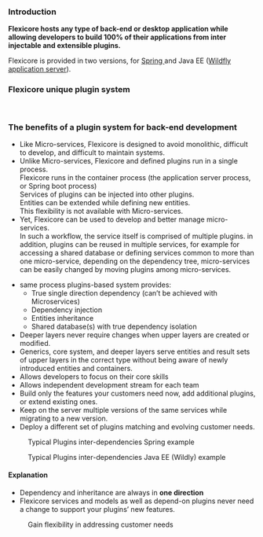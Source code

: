 
<!-- wp:heading {"level":3} -->
<h3>Introduction</h3>
<!-- /wp:heading -->

<!-- wp:paragraph -->
<p><strong>Flexicore hosts any type of back-end or desktop application while allowing developers to build 100% of their applications from inter injectable and extensible plugins.</strong></p>
<!-- /wp:paragraph -->

<!-- wp:paragraph -->
<p>Flexicore is provided in two versions, for <a href="https://en.wikipedia.org/wiki/Spring_Framework" target="_blank" rel="noreferrer noopener">Spring </a>and Java EE (<a href="https://en.wikipedia.org/wiki/WildFly" target="_blank" rel="noreferrer noopener">Wildfly application server</a>).</p>
<!-- /wp:paragraph -->

<!-- wp:heading {"level":3} -->
<h3>Flexicore unique plugin system</h3>
<!-- /wp:heading -->

<!-- wp:block {"ref":1400} /-->

<!-- wp:paragraph -->
<p><br></p>
<!-- /wp:paragraph -->

<!-- wp:heading {"level":3} -->
<h3>The benefits of a plugin system for back-end development</h3>
<!-- /wp:heading -->

<!-- wp:list -->
<ul><li>Like Micro-services, Flexicore is designed to avoid monolithic, difficult to develop, and difficult to maintain systems. </li><li> Unlike Micro-services, Flexicore and defined plugins run in a single process.<br>Flexicore runs in the container process (the application server process, or Spring boot process)<br>Services of plugins can be injected into other plugins.<br>Entities can be extended while defining new entities. <br>This flexibility is not available with Micro-services.</li><li>Yet, Flexicore can be used to develop and better manage micro-services.<br>In such a workflow, the service itself is comprised of multiple plugins.  in addition, plugins can be reused in multiple services, for example for accessing a shared database or defining services common to more than one micro-service, depending on the dependency tree, micro-services can be easily changed by moving plugins among micro-services.</li></ul>
<!-- /wp:list -->

<!-- wp:list -->
<ul><li>same process plugins-based system provides:<ul><li>True single direction dependency (can’t be achieved with Microservices)</li><li>Dependency injection</li><li>Entities inheritance</li><li>Shared database(s) with true dependency isolation&nbsp;</li></ul></li><li>Deeper layers never require changes when upper layers are created or modified. </li><li>Generics, core system, and deeper layers serve entities and result sets of upper layers in the correct type without being aware of newly introduced entities and containers.</li><li>Allows developers to focus on their core skills</li><li>Allows independent development stream for each team</li><li>Build only the features your customers need now, add additional plugins, or extend existing ones.</li><li>Keep on the server multiple versions of the same services while migrating to a new version.</li><li>Deploy a different set of plugins matching and evolving customer needs.</li></ul>
<!-- /wp:list -->

<!-- wp:image {"align":"center","id":1410,"sizeSlug":"large"} -->
<div class="wp-block-image"><figure class="aligncenter size-large"><img src="https://wizzdi.com/wp-content/uploads/2020/06/Flexicore-dependencies-Spring-1.png" alt="" class="wp-image-1410"/><figcaption>Typical Plugins inter-dependencies Spring example </figcaption></figure></div>
<!-- /wp:image -->

<!-- wp:image {"id":1413,"sizeSlug":"large"} -->
<figure class="wp-block-image size-large"><img src="https://wizzdi.com/wp-content/uploads/2020/06/Flexicore-dependencies-sample-Java-EE-1-1.png" alt="" class="wp-image-1413"/><figcaption>Typical Plugins inter-dependencies Java EE (Wildly) example</figcaption></figure>
<!-- /wp:image -->

<!-- wp:heading {"level":4} -->
<h4>Explanation</h4>
<!-- /wp:heading -->

<!-- wp:list -->
<ul><li>Dependency and inheritance are always in <strong>one direction</strong></li><li>Flexicore services and models as well as depend-on plugins never need a change to support your plugins’ new features.</li></ul>
<!-- /wp:list -->

<!-- wp:image {"id":1415,"sizeSlug":"large"} -->
<figure class="wp-block-image size-large"><img src="https://wizzdi.com/wp-content/uploads/2020/06/different-customers-slightly-changed-deployment.png" alt="" class="wp-image-1415"/><figcaption>Gain flexibility in addressing customer needs<br></figcaption></figure>
<!-- /wp:image -->

<!-- wp:paragraph -->
<p></p>
<!-- /wp:paragraph -->
